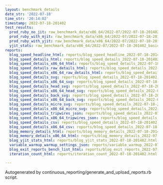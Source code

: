 ```yaml
---
layout: benchmark_details
date_str: '2022-07-18'
time_str: '20:14:02'
timestamp: 2022-07-18-201402
test_results:
  prod_ruby_no_jit: raw_benchmark_data/x86_64/2022-07/2022-07-18-201402_basic_benchmark_prod_ruby_no_jit.json
  prod_ruby_with_mjit: raw_benchmark_data/x86_64/2022-07/2022-07-18-201402_basic_benchmark_prod_ruby_with_mjit.json
  prod_ruby_with_yjit: raw_benchmark_data/x86_64/2022-07/2022-07-18-201402_basic_benchmark_prod_ruby_with_yjit.json
  yjit_stats: raw_benchmark_data/x86_64/2022-07/2022-07-18-201402_basic_benchmark_yjit_stats.json
reports:
  blog_speed_headline_html: reports/blog_speed_headline_2022-07-18-201402.html
  blog_speed_details_html: reports/blog_speed_details_2022-07-18-201402.html
  blog_speed_details_x86_64_html: reports/blog_speed_details_2022-07-18-201402.x86_64.html
  blog_speed_details_raw_details_html: reports/blog_speed_details_2022-07-18-201402.raw_details.html
  blog_speed_details_x86_64_raw_details_html: reports/blog_speed_details_2022-07-18-201402.x86_64.raw_details.html
  blog_speed_details_svg: reports/blog_speed_details_2022-07-18-201402.svg
  blog_speed_details_x86_64_svg: reports/blog_speed_details_2022-07-18-201402.x86_64.svg
  blog_speed_details_head_svg: reports/blog_speed_details_2022-07-18-201402.head.svg
  blog_speed_details_x86_64_head_svg: reports/blog_speed_details_2022-07-18-201402.x86_64.head.svg
  blog_speed_details_back_svg: reports/blog_speed_details_2022-07-18-201402.back.svg
  blog_speed_details_x86_64_back_svg: reports/blog_speed_details_2022-07-18-201402.x86_64.back.svg
  blog_speed_details_micro_svg: reports/blog_speed_details_2022-07-18-201402.micro.svg
  blog_speed_details_x86_64_micro_svg: reports/blog_speed_details_2022-07-18-201402.x86_64.micro.svg
  blog_speed_details_tripwires_json: reports/blog_speed_details_2022-07-18-201402.tripwires.json
  blog_speed_details_x86_64_tripwires_json: reports/blog_speed_details_2022-07-18-201402.x86_64.tripwires.json
  blog_speed_details_csv: reports/blog_speed_details_2022-07-18-201402.csv
  blog_speed_details_x86_64_csv: reports/blog_speed_details_2022-07-18-201402.x86_64.csv
  blog_memory_details_html: reports/blog_memory_details_2022-07-18-201402.html
  blog_memory_details_x86_64_html: reports/blog_memory_details_2022-07-18-201402.x86_64.html
  blog_yjit_stats_html: reports/blog_yjit_stats_2022-07-18-201402.html
  variable_warmup_warmup_settings_json: reports/variable_warmup_2022-07-18-201402.warmup_settings.json
  blog_exit_reports_bench_list_html: reports/blog_exit_reports_2022-07-18-201402.bench_list.html
  iteration_count_html: reports/iteration_count_2022-07-18-201402.html

---
```

Autogenerated by continuous_reporting/generate_and_upload_reports.rb script.
